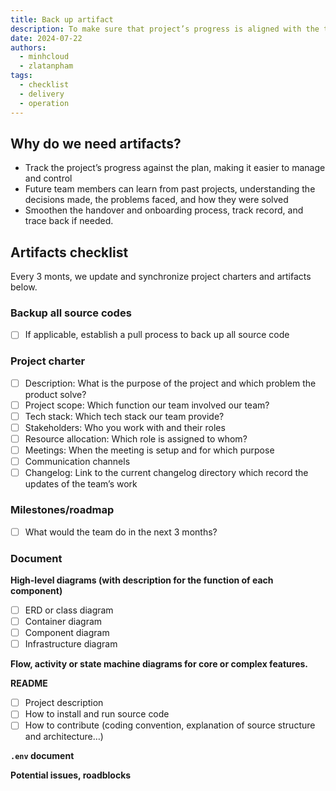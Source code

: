 ```yaml
---
title: Back up artifact
description: To make sure that project’s progress is aligned with the team plan, we collect artifacts every 3 months and save as record of what was done.
date: 2024-07-22
authors:
  - minhcloud
  - zlatanpham
tags:
  - checklist
  - delivery
  - operation
---
```


## Why do we need artifacts?

- Track the project’s progress against the plan, making it easier to manage and control
- Future team members can learn from past projects, understanding the decisions made, the problems faced, and how they were solved
- Smoothen the handover and onboarding process, track record, and trace back if needed.

## Artifacts checklist

Every 3 monts, we update and synchronize project charters and artifacts below.

### Backup all source codes

- [ ] If applicable, establish a pull process to back up all source code

### Project charter

- [ ] Description: What is the purpose of the project and which problem the product solve?
- [ ] Project scope: Which function our team involved our team?
- [ ] Tech stack: Which tech stack our team provide?
- [ ] Stakeholders: Who you work with and their roles
- [ ] Resource allocation: Which role is assigned to whom?
- [ ] Meetings: When the meeting is setup and for which purpose
- [ ] Communication channels
- [ ] Changelog: Link to the current changelog directory which record the updates of the team’s work

### Milestones/roadmap

- [ ] What would the team do in the next 3 months?

### Document

**High-level diagrams (with description for the function of each component)**

- [ ] ERD or class diagram
- [ ] Container diagram
- [ ] Component diagram
- [ ] Infrastructure diagram

**Flow, activity or state machine diagrams for core or complex features.**

**README**

- [ ] Project description
- [ ] How to install and run source code
- [ ] How to contribute (coding convention, explanation of source structure and architecture…)

**`.env` document**

**Potential issues, roadblocks**
